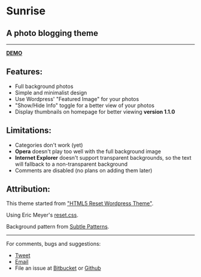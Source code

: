 #  Sunrise
## A photo blogging theme
* * * *
**[DEMO](http://john2x.com/wordpress)**
## Features: 
- Full background photos
- Simple and minimalist design
- Use Wordpress' "Featured Image" for your photos
- "Show/Hide Info" toggle for a better view of your photos
- Display thumbnails on homepage for better viewing **version 1.1.0**

## Limitations:
- Categories don't work (yet)
- **Opera** doesn't play too well with the full background image
- **Internet Explorer** doesn't support transparent backgrounds, so the text will fallback to a non-transparent background
- Comments are disabled (no plans on adding them later)

## Attribution:
This theme started from ["HTML5 Reset Wordpress Theme"](https://github.com/murtaugh/HTML5-Reset-Wordpress-Theme).

Using Eric Meyer's [reset.css](http://meyerweb.com/eric/tools/css/reset/).

Background pattern from [Subtle Patterns](http://subtlepatterns.com/).

* * * *
For comments, bugs and suggestions:

- [Tweet](http://twitter.com/john2x)
- [Email](mailto:john2x.com)
- File an issue at [Bitbucket](https://bitbucket.org/john2x/sunrise/issues) or [Github]()

